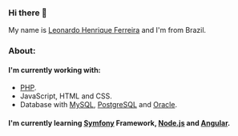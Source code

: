 ### Hi there 👋

My name is [Leonardo Henrique Ferreira](https://leonardohenriqueferreira.com/) and I'm from Brazil.

### About:
#### I'm currently working with:
- [PHP](https://www.php.net/).
- JavaScript, HTML and CSS.
- Database with [MySQL](https://www.mysql.com/), [PostgreSQL](https://www.postgresql.org/) and [Oracle](https://www.oracle.com/br/database/).
#### I'm currently learning [Symfony](https://symfony.com/) Framework, [Node.js](https://nodejs.org/en/) and [Angular](https://angular.io/).

<!--
**leonardohenriqueferreira/leonardohenriqueferreira** is a ✨ _special_ ✨ repository because its `README.md` (this file) appears on your GitHub profile.

Here are some ideas to get you started:

- 🔭 I’m currently working on ...
- 🌱 I’m currently learning ...
- 👯 I’m looking to collaborate on ...
- 🤔 I’m looking for help with ...
- 💬 Ask me about ...
- 📫 How to reach me: ...
- 😄 Pronouns: ...
- ⚡ Fun fact: ...
-->
